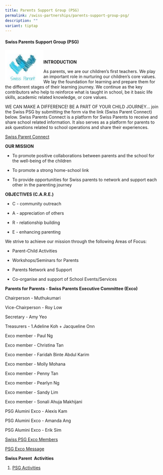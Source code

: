 ```yaml
---
title: Parents Support Group (PSG)
permalink: /swiss-partnerships/parents-support-group-psg/
description: ""
variant: tiptap
---
```

<h4><strong>Swiss Parents Support Group (PSG)</strong></h4>
<div class="isomer-image-wrapper">
<img style="width:25%;float:left" height="auto" width="100%" src="/images/Swiss%20Partnerships/PSG-Crest.png">
</div>
<p>
<br>
</p>
<p><strong>INTRODUCTION</strong>
</p>
<p>As parents, we are our children’s first teachers. We play an important
role in nurturing our children’s core values. We lay the foundation for
learning and prepare them for the different stages of their learning journey.
We continue as the key contributors who help to reinforce what is taught
in school, be it basic life skills, academic related knowledge, or core
values.</p>
<p>WE CAN MAKE A DIFFERENCE! BE A PART OF YOUR CHILD JOURNEY... join the
Swiss PSG by submitting the form via the link (Swiss Parent Connect) below.
Swiss Parents Connect is a platform for Swiss Parents to receive and share
school related information. It also serves as a platform for parents to
ask questions related to school operations and share their experiences.</p>
<p><a href="https://docs.google.com/forms/d/1nEcf4Kngw7Sl0SwNLgOhP_X4bHQclq_ta1E7Rrnea54/edit" rel="noopener noreferrer nofollow" target="_blank">Swiss Parent Connect</a>
</p>
<p><strong>OUR MISSION</strong>
</p>
<ul data-tight="true" class="tight">
<li>
<p>To promote positive collaborations between parents and the school for
the well-being of the children</p>
</li>
<li>
<p>To promote a strong home-school link</p>
</li>
<li>
<p>To provide opportunities for Swiss parents to network and support each
other in the parenting journey</p>
</li>
</ul>
<p><strong>OBJECTIVES (C.A.R.E.)</strong>
</p>
<ul data-tight="true" class="tight">
<li>
<p>C - community outreach</p>
</li>
<li>
<p>A - appreciation of others</p>
</li>
<li>
<p>R - relationship building</p>
</li>
<li>
<p>E - enhancing parenting</p>
</li>
</ul>
<p>We strive to achieve our mission through the following Areas of Focus:</p>
<ul data-tight="true" class="tight">
<li>
<p>Parent-Child Activities</p>
</li>
<li>
<p>Workshops/Seminars for Parents</p>
</li>
<li>
<p>Parents Network and Support</p>
</li>
<li>
<p>Co-organise and support of School Events/Services</p>
</li>
</ul>
<p><strong>Parents for Parents - Swiss Parents Executive Committee (Exco)</strong>
</p>
<p>Chairperson - Muthukumari</p>
<p>Vice-Chairperson - Roy Low</p>
<p>Secretary - Amy Yeo</p>
<p>Treasurers - 1.Adeline Koh + Jacqueline Onn</p>
<p>Exco member - Paul Ng</p>
<p>Exco member - Christina Tan</p>
<p>Exco member - Faridah Binte Abdul Karim</p>
<p>Exco member - Molly Mohana</p>
<p>Exco member - Penny Tan</p>
<p>Exco member - Pearlyn Ng</p>
<p>Exco member - Sandy Lim</p>
<p>Exco member - Sonali Ahuja Makhijani</p>
<p>PSG Alumini Exco - Alexis Kam</p>
<p>PSG Alumini Exco - Amanda Ang</p>
<p>PSG Alumini Exco - Erik Sim</p>
<p><a href="https://drive.google.com/file/d/1_bEzEbMNjrE688gJLSgT2Faa_VUKc3W0/view?usp=sharing" rel="noopener nofollow" target="_blank">Swiss PSG Exco Members</a>
</p>
<p><a href="/files/PSG/Swiss-PSG-Exco-Message-.pdf" rel="noopener noreferrer nofollow" target="_blank">PSG Exco Message</a>
</p>
<p><strong>Swiss Parent&nbsp; Activities</strong>
</p>
<ol data-tight="true" class="tight">
<li>
<p><a href="https://drive.google.com/file/d/1oaX3g7QmsPT9ffhqQIG-QcH2-K3NY9qj/view?usp=drive_link" rel="noopener nofollow" target="_blank">PSG Activities</a>
</p>
<p></p>
</li>
</ol>
<p></p>